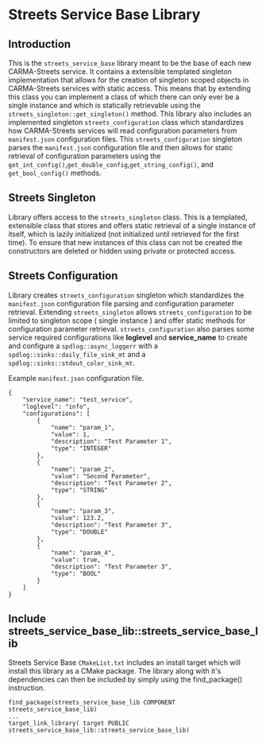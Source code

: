 # Streets Service Base Library

## Introduction

This is the `streets_service_base` library meant to be the base of each new CARMA-Streets service. It contains a extensible templated singleton implementation that allows for the creation of singleton scoped objects in CARMA-Streets services with static access. This means that by extending this class you can implement a class of which there can only ever be a single instance and which is statically retrievable using the `streets_singleton::get_singleton()` method. This library also includes an implemented singleton `streets_configuration` class which standardizes how CARMA-Streets services will read configuration parameters from `manifest.json` configuration files. This `streets_configuration` singleton parses the `manifest.json` configuration file and then allows for static retrieval of configuration parameters using the `get_int_config()`,`get_double_config`,`get_string_config()`, and `get_bool_config()` methods.

## Streets Singleton

Library offers access to the `streets_singleton`  class. This is a templated, extensible class that stores and offers static retrieval of a single instance of itself, which is lazily initialized (not initialized until retrieved for the first time). To ensure that new instances of this class can not be created the constructors are deleted or hidden using private or protected access.


## Streets Configuration
Library creates `streets_configuration` singleton which standardizes the `manifest.json` configuration file parsing and configuration parameter retrieval. Extending `streets_singleton` allows `streets_configuration` to be limited to singleton scope ( single instance ) and offer static methods for configuration parameter retrieval. `streets_configuration` also parses some service required configurations like **loglevel** and **service_name** to create and configure a `spdlog::async_loggerr` with a  `spdlog::sinks::daily_file_sink_mt` and a `spdlog::sinks::stdout_color_sink_mt`.

Example `manifest.json` configuration file.
```
{
    "service_name": "test_service",
    "loglevel": "info",
    "configurations": [
        {
            "name": "param_1",
            "value": 1,
            "description": "Test Parameter 1",
            "type": "INTEGER"
        },
        {
            "name": "param_2",
            "value": "Second Parameter",
            "description": "Test Parameter 2",
            "type": "STRING"
        },
        {
            "name": "param_3",
            "value": 123.2,
            "description": "Test Parameter 3",
            "type": "DOUBLE"
        },
        {
            "name": "param_4",
            "value": true,
            "description": "Test Parameter 3",
            "type": "BOOL"
        }
    ]
}
```

## Include streets_service_base_lib::streets_service_base_lib

Streets Service Base `CMakeList.txt` includes an install target which will install this library as a CMake package. The library along with it's dependencies can then be included by simply using the find_package() instruction.

```
find_package(streets_service_base_lib COMPONENT streets_service_base_lib)
...
target_link_library( target PUBLIC streets_service_base_lib::streets_service_base_lib)
```

